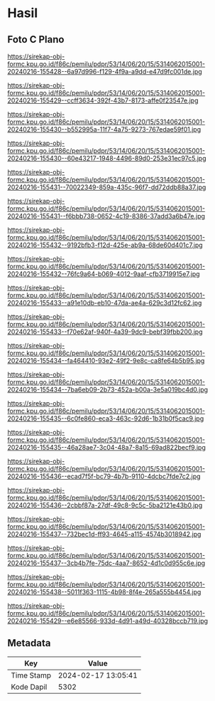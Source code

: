 # Hasil

## Foto C Plano

https://sirekap-obj-formc.kpu.go.id/f86c/pemilu/pdpr/53/14/06/20/15/5314062015001-20240216-155428--6a97d996-f129-4f9a-a9dd-e47d9fc001de.jpg

https://sirekap-obj-formc.kpu.go.id/f86c/pemilu/pdpr/53/14/06/20/15/5314062015001-20240216-155429--ccff3634-392f-43b7-8173-affe0f23547e.jpg

https://sirekap-obj-formc.kpu.go.id/f86c/pemilu/pdpr/53/14/06/20/15/5314062015001-20240216-155430--b552995a-11f7-4a75-9273-767edae59f01.jpg

https://sirekap-obj-formc.kpu.go.id/f86c/pemilu/pdpr/53/14/06/20/15/5314062015001-20240216-155430--60e43217-1948-4496-89d0-253e31ec97c5.jpg

https://sirekap-obj-formc.kpu.go.id/f86c/pemilu/pdpr/53/14/06/20/15/5314062015001-20240216-155431--70022349-859a-435c-96f7-dd72ddb88a37.jpg

https://sirekap-obj-formc.kpu.go.id/f86c/pemilu/pdpr/53/14/06/20/15/5314062015001-20240216-155431--f6bbb738-0652-4c19-8386-37add3a6b47e.jpg

https://sirekap-obj-formc.kpu.go.id/f86c/pemilu/pdpr/53/14/06/20/15/5314062015001-20240216-155432--9192bfb3-f12d-425e-ab9a-68de60d401c7.jpg

https://sirekap-obj-formc.kpu.go.id/f86c/pemilu/pdpr/53/14/06/20/15/5314062015001-20240216-155432--76fc9a64-b069-4012-9aaf-cfb3719915e7.jpg

https://sirekap-obj-formc.kpu.go.id/f86c/pemilu/pdpr/53/14/06/20/15/5314062015001-20240216-155433--a91e10db-eb10-47da-ae4a-629c3d12fc62.jpg

https://sirekap-obj-formc.kpu.go.id/f86c/pemilu/pdpr/53/14/06/20/15/5314062015001-20240216-155433--f70e62af-940f-4a39-9dc9-bebf39fbb200.jpg

https://sirekap-obj-formc.kpu.go.id/f86c/pemilu/pdpr/53/14/06/20/15/5314062015001-20240216-155434--fa464410-93e2-49f2-9e8c-ca8fe64b5b95.jpg

https://sirekap-obj-formc.kpu.go.id/f86c/pemilu/pdpr/53/14/06/20/15/5314062015001-20240216-155434--7ba6eb09-2b73-452a-b00a-3e5a019bc4d0.jpg

https://sirekap-obj-formc.kpu.go.id/f86c/pemilu/pdpr/53/14/06/20/15/5314062015001-20240216-155435--6c0fe860-eca3-463c-92d6-1b31b0f5cac9.jpg

https://sirekap-obj-formc.kpu.go.id/f86c/pemilu/pdpr/53/14/06/20/15/5314062015001-20240216-155435--46a28ae7-3c04-48a7-8a15-69ad822becf9.jpg

https://sirekap-obj-formc.kpu.go.id/f86c/pemilu/pdpr/53/14/06/20/15/5314062015001-20240216-155436--ecad7f5f-bc79-4b7b-9110-4dcbc7fde7c2.jpg

https://sirekap-obj-formc.kpu.go.id/f86c/pemilu/pdpr/53/14/06/20/15/5314062015001-20240216-155436--2cbbf87a-27df-49c8-9c5c-5ba2121e43b0.jpg

https://sirekap-obj-formc.kpu.go.id/f86c/pemilu/pdpr/53/14/06/20/15/5314062015001-20240216-155437--732bec1d-ff93-4645-a115-4574b3018942.jpg

https://sirekap-obj-formc.kpu.go.id/f86c/pemilu/pdpr/53/14/06/20/15/5314062015001-20240216-155437--3cb4b7fe-75dc-4aa7-8652-4d1c0d955c6e.jpg

https://sirekap-obj-formc.kpu.go.id/f86c/pemilu/pdpr/53/14/06/20/15/5314062015001-20240216-155438--5011f363-1115-4b98-8f4e-265a555b4454.jpg

https://sirekap-obj-formc.kpu.go.id/f86c/pemilu/pdpr/53/14/06/20/15/5314062015001-20240216-155429--e6e85566-933d-4d91-a49d-40328bccb719.jpg


## Metadata

| Key        | Value               |
| ---------- | ------------------- |
| Time Stamp | 2024-02-17 13:05:41 |
| Kode Dapil | 5302                |



